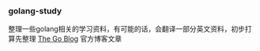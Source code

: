 ### golang-study
整理一些golang相关的学习资料，有可能的话，会翻译一部分英文资料，初步打算先整理 [The Go Blog](http://blog.golang.org/) 官方博客文章
